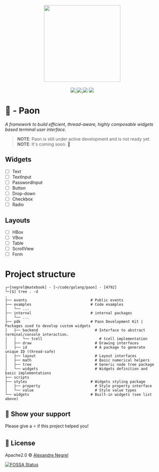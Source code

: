 <h1 align="center">
    <img height="250" src="https://github.com/negrel/Animated-Fluent-Emojis/blob/master/Emojis/Animals/Peacock.png?raw=true">
</h1>

<p align="center">
	<a href="https://pkg.go.dev/github.com/negrel/paon">
		<img src="https://godoc.org/github.com/negrel/paon?status.svg">
	</a>
	<a href="https://goreportcard.com/report/github.com/negrel/paon">
		<img src="https://goreportcard.com/badge/github.com/negrel/paon">
	</a>
<a href="https://app.fossa.com/projects/git%2Bgithub.com%2Fnegrel%2Fpaon?ref=badge_shield" alt="FOSSA Status"><img src="https://app.fossa.com/api/projects/git%2Bgithub.com%2Fnegrel%2Fpaon.svg?type=shield"/></a>
	<a href="https://github.com/negrel/paon/raw/master/LICENSE">
		<img src="https://img.shields.io/github/license/negrel/paon">
	</a>
</p>

# :peacock: - Paon
*A framework to build efficient, thread-aware, highly composable widgets based terminal user interface.*

> **NOTE**: Paon is still under active development and is not ready yet.  
> **NOTE**: It's coming soon. :eyes:

## Widgets
- [ ] Text
- [ ] TextInput
- [ ] PasswordInput
- [ ] Button
- [ ] Drop-down
- [ ] Checkbox
- [ ] Radio

## Layouts
- [ ] HBox
- [ ] VBox
- [ ] Table
- [ ] ScrollView
- [ ] Form

# Project structure

```shell
┌─[negrel@matebook] - [~/code/golang/paon] - [4792]
└─[$] tree . -d
.
├── events                             # Public events
├── examples                           # Code examples
│   └── ...
├── internal                           # internal packages
│   └── ...
├── pdk                                # Paon Development Kit | Packages used to develop custom widgets
│   ├── backend                          # Interface to abstract terminal/console interaction.
│   │   └── tcell                          # tcell implementation
│   ├── draw                             # Drawing interfaces
│   ├── id                               # A package to generate unique ID (thread-safe)
│   ├── layout                           # Layout interfaces
│   ├── math                             # Basic numerical helpers
│   ├── tree                             # Generic node tree package
│   └── widgets                          # Widgets definition and basic implementations
├── scripts
├── styles                             # Widgets styling package
│   ├── property                         # Style property interface
│   └── value                            # Style value types
└── widgets                            # Built-in widgets (see list above)

```

## :stars: Show your support

Please give a :star: if this project helped you!

## :scroll: License

Apache2.0 © [Alexandre Negrel](https://www.negrel.dev/)


[![FOSSA Status](https://app.fossa.com/api/projects/git%2Bgithub.com%2Fnegrel%2Fpaon.svg?type=large)](https://app.fossa.com/projects/git%2Bgithub.com%2Fnegrel%2Fpaon?ref=badge_large)
